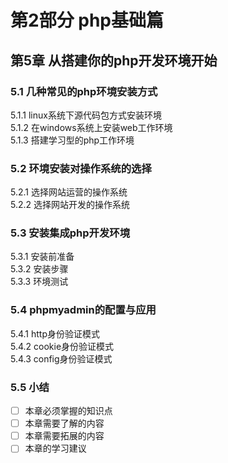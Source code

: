 # 第2部分 php基础篇
## 第5章 从搭建你的php开发环境开始
### 5.1 几种常见的php环境安装方式
5.1.1 linux系统下源代码包方式安装环境  
5.1.2 在windows系统上安装web工作环境  
5.1.3 搭建学习型的php工作环境  
### 5.2 环境安装对操作系统的选择
5.2.1 选择网站运营的操作系统  
5.2.2 选择网站开发的操作系统  
### 5.3 安装集成php开发环境
5.3.1 安装前准备  
5.3.2 安装步骤  
5.3.3 环境测试  
### 5.4 phpmyadmin的配置与应用
5.4.1 http身份验证模式  
5.4.2 cookie身份验证模式  
5.4.3 config身份验证模式  
### 5.5 小结
- [ ] 本章必须掌握的知识点
- [ ] 本章需要了解的内容
- [ ] 本章需要拓展的内容
- [ ] 本章的学习建议